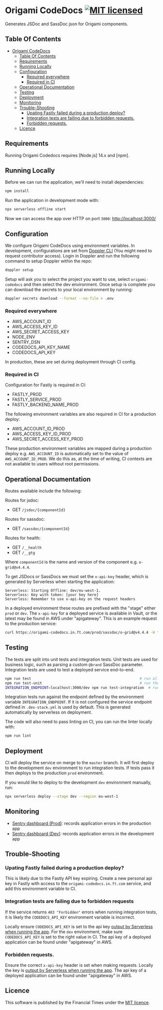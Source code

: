# Origami CodeDocs [![MIT licensed](https://img.shields.io/badge/license-MIT-blue.svg)](#licence)

Generates JSDoc and SassDoc json for Origami components.

## Table Of Contents

- [Origami CodeDocs ](#origami-codedocs-)
  - [Table Of Contents](#table-of-contents)
  - [Requirements](#requirements)
  - [Running Locally](#running-locally)
  - [Configuration](#configuration)
    - [Required everywhere](#required-everywhere)
    - [Required in CI](#required-in-ci)
  - [Operational Documentation](#operational-documentation)
  - [Testing](#testing)
  - [Deployment](#deployment)
  - [Monitoring](#monitoring)
  - [Trouble-Shooting](#trouble-shooting)
    - [Upating Fastly failed during a production deploy?](#upating-fastly-failed-during-a-production-deploy)
    - [Integration tests are failing due to forbidden requests.](#integration-tests-are-failing-due-to-forbidden-requests)
    - [Forbidden requests.](#forbidden-requests)
  - [Licence](#licence)

## Requirements

Running Origami Codedocs requires [Node.js] 14.x and [npm].

## Running Locally

Before we can run the application, we'll need to install dependencies:

```sh
npm install
```

Run the application in development mode with:

```sh
npx serverless offline start
```

Now we can access the app over HTTP on port `3000`: [http://localhost:3000/](http://localhost:3000/)

## Configuration

We configure Origami CodeDocs using environment variables. In development, configurations are set from [Doppler CLI](https://docs.doppler.com/docs/install-cli) (You might need to request contributor access). Login in Doppler and run the following command to setup Doppler within the repo:

```sh
doppler setup
```

Setup will ask you to select the project you want to use, select `origami-codedocs` and then select the dev environment. Once setup is complete you can download the secrets to your local environment by running:

```sh
doppler secrets download --format --no-file > .env
```

### Required everywhere

- AWS_ACCOUNT_ID
- AWS_ACCESS_KEY_ID
- AWS_SECRET_ACCESS_KEY
- NODE_ENV
- SENTRY_DSN
- CODEDOCS_API_KEY_NAME
- CODEDOCS_API_KEY

In production, these are set during deployment through CI config.

### Required in CI

Configuration for Fastly is required in CI:

- FASTLY_PROD
- FASTLY_SERVICE_PROD
- FASTLY_BACKEND_NAME_PROD

The following environment variables are also required in CI for a production deploy:

- AWS_ACCOUNT_ID_PROD
- AWS_ACCESS_KEY_ID_PROD
- AWS_SECRET_ACCESS_KEY_PROD

These production environment variables are mapped during a production deploy e.g. `AWS_ACCOUNT_ID` is automatically set to the value of `AWS_ACCOUNT_ID_PROD`. We do this as, at the time of writing, CI contexts are not available to users without root permissions.

## Operational Documentation

Routes available include the following:

Routes for jsdoc:

- GET `/jsdoc/{componentId}`

Routes for sassdoc:

- GET `/sassdoc/{componentId}`

Routes for health:

- GET `/__health`
- GET `/__gtg`

Where `componentId` is the name and version of the component e.g. `o-grid@v4.4.4`.

To get JSDocs or SassDocs we must set the `x-api-key` header, which is generated by Serverless when starting the application:

```
Serverless: Starting Offline: dev/eu-west-1.
Serverless: Key with token: [your key here]
Serverless: Remember to use x-api-key on the request headers
```

In a deployed environment these routes are prefixed with the "stage" either `prod` or `dev`. The `x-api-key` for a deployed service is available in Vault, or the latest may be found in AWS under "apigateway". This is an example request to the production service:

```sh
curl https://origami-codedocs.in.ft.com/prod/sassdoc/o-grid@v4.4.4 -H "x-api-key:[key here]"
```

## Testing

The tests are split into unit tests and integration tests. Unit tests are used for business logic, such as parsing a custom `@brand` SassDoc parameter. Integration tests are used to test a deployed service end-to-end.

```sh
npm run test                                                  # run all the tests
npm run test-unit                                             # run the unit tests
INTEGRATION_ENDPOINT=localhost:3000/dev npm run test-integration  # run the integration tests against localhost (the service must be running locally first)
```

Integration tests run against the endpoint defined by the environment variable `INTEGRATION_ENDPOINT`. If it is not configured the service endpoint defined in `.dev-stack.yml` is used by default. This is generated automatically by serverless on deployment.

The code will also need to pass linting on CI, you can run the linter locally with:

```sh
npm run lint
```

## Deployment

CI will deploy the service on merge to the `master` branch. It will first deploy to the development `dev` environment to run integration tests. If tests pass it then deploys to the production `prod` environment.

If you would like to deploy to the development `dev` environment manually, run:

```sh
npx serverless deploy --stage dev --region eu-west-1
```

## Monitoring

- [Sentry dashboard (Prod)][sentry-prod]: records application errors in the production app
- [Sentry dashboard (Dev)][sentry-dev]: records application errors in the development app

## Trouble-Shooting

### Upating Fastly failed during a production deploy?

This is likely due to the Fastly API key expiring. Create a new personal api key in Fastly with access to the `origami-codedocs.in.ft.com` service, and add this environment variable to CI.

### Integration tests are failing due to forbidden requests

If the service returns `403 "Forbidden"` errors when running integration tests, it is likely the `CODEDOCS_API_KEY` environment variable is incorrect.

Locally ensure `CODEDOCS_API_KEY` is set to the api key [output by Serverless when running the app](#operational-documentation). For the `dev` environment, make sure `CODEDOCS_API_KEY` is set to the right value in CI. The api key of a deployed application can be found under "apigateway" in AWS.

### Forbidden requests.

Ensure the correct `x-api-key` header is set when making requests. Locally the key is [output by Serverless when running the app](#operational-documentation). The api key of a deployed application can be found under "apigateway" in AWS.

[sentry-prod]: https://sentry.io/nextftcom/origami-codedocs-prod/
[sentry-dev]: https://sentry.io/nextftcom/origami-codedocs/

## Licence

This software is published by the Financial Times under the [MIT licence](http://opensource.org/licenses/MIT).
